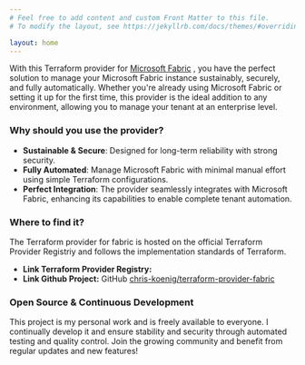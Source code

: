 ```yaml
---
# Feel free to add content and custom Front Matter to this file.
# To modify the layout, see https://jekyllrb.com/docs/themes/#overriding-theme-defaults

layout: home
---
```

With this Terraform provider for [Microsoft Fabric](https://learn.microsoft.com/en-us/fabric/get-started/microsoft-fabric-overview) , you have the perfect solution to manage your Microsoft Fabric instance sustainably, securely, and fully automatically. Whether you're already using Microsoft Fabric or setting it up for the first time, this provider is the ideal addition to any environment, allowing you to manage your tenant at an enterprise level.

### Why should you use the provider?

- **Sustainable & Secure**: Designed for long-term reliability with strong security.
- **Fully Automated**: Manage Microsoft Fabric with minimal manual effort using simple Terraform configurations.
- **Perfect Integration**: The provider seamlessly integrates with Microsoft Fabric, enhancing its capabilities to enable complete tenant automation.

### Where to find it?

The Terraform provider for fabric is hosted on the official Terraform Provider Registriy and follows the implementation standards of  Terraform. 

- **Link Terraform Provider Registry:**
- **Link Github Project:** GitHub [chris-koenig/terraform-provider-fabric](https://github.com/Chris-Koenig/terraform-provider-fabric)

### Open Source & Continuous Development

This project is my personal work and is freely available to everyone. I continually develop it and ensure stability and security through automated testing and quality control. Join the growing community and benefit from regular updates and new features!
